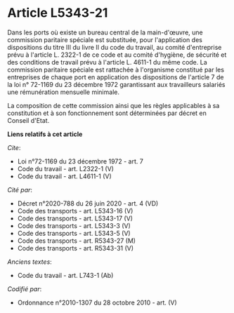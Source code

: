 # Article L5343-21

Dans les ports où existe un bureau central de la main-d'œuvre, une commission paritaire spéciale est substituée, pour
l'application des dispositions du titre III du livre II du code du travail, au comité d'entreprise prévu à l'article L.
2322-1 de ce code et au comité d'hygiène, de sécurité et des conditions de travail prévu à l'article L. 4611-1 du même code.
La commission paritaire spéciale est rattachée à l'organisme constitué par les entreprises de chaque port en application des
dispositions de l'article 7 de la loi n° 72-1169 du 23 décembre 1972 garantissant aux travailleurs salariés une rémunération
mensuelle minimale. 

La composition de cette commission ainsi que les règles applicables à sa constitution et à son fonctionnement sont
déterminées par décret en Conseil d'Etat.

**Liens relatifs à cet article**

_Cite_:

  - Loi n°72-1169 du 23 décembre 1972 - art. 7
  - Code du travail - art. L2322-1 (V)
  - Code du travail - art. L4611-1 (V)

_Cité par_:

  - Décret n°2020-788 du 26 juin 2020 - art. 4 (VD)
  - Code des transports - art. L5343-16 (V)
  - Code des transports - art. L5343-17 (V)
  - Code des transports - art. L5343-3 (V)
  - Code des transports - art. L5343-5 (V)
  - Code des transports - art. R5343-27 (M)
  - Code des transports - art. R5343-31 (V)

_Anciens textes_:

  - Code du travail - art. L743-1 (Ab)

_Codifié par_:

  - Ordonnance n°2010-1307 du 28 octobre 2010 - art. (V)
